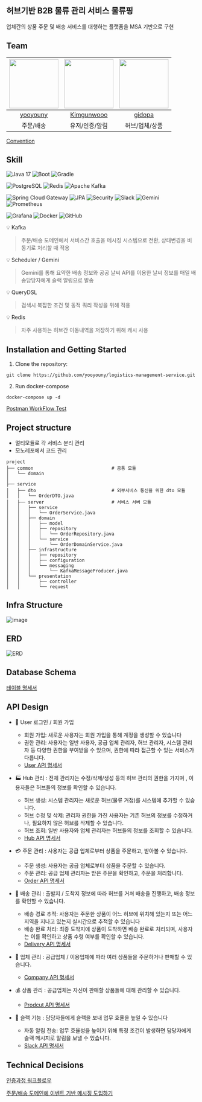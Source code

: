 ## 허브기반 B2B 물류 관리 서비스 물류핑
업체간의 상품 주문 및 배송 서비스를 대행하는 플랫폼을 MSA 기반으로 구현
<br>


## Team
| <img src="https://avatars.githubusercontent.com/u/35358294?v=4" width="130" height="130"> | <img src ="https://avatars.githubusercontent.com/u/96743351?v=4" width="130" height="130"> | <img src="https://avatars.githubusercontent.com/u/120196095?v=4 " width="130" height="130"> |
|:-----------------------------------------------------------------------------------------:|:------------------------------------------------------------------------------------------:|:-------------------------------------------------------------------------------------------:|  
|                          [yooyouny](https://github.com/yooyouny)                          |                            [Kimgunwooo](https://github.com/Kimgunwooo)                         |                             [gidopa](https://github.com/gidopa)                             
|                                           주문/배송                                           |                            유저/인증/알림                            |                                          허브/업체/상품                                           

[Convention](https://github.com/yooyouny/logistics-management-service/wiki/Convention)


## Skill
![Java 17](https://img.shields.io/badge/java_17-0078D6?style=for-the-badge&logo=java&logoColor=white)
![Boot](https://img.shields.io/badge/springboot-0078D6?style=for-the-badge&logo=springboot&logoColor=#)
![Gradle](https://img.shields.io/badge/Gradle-0078D6.svg?style=for-the-badge&logo=Gradle&logoColor=white)

![PostgreSQL](https://img.shields.io/badge/postgresql-0078D6?style=for-the-badge&logo=postgresql&logoColor=white)
![Redis](https://img.shields.io/badge/redis-0078D6.svg?style=for-the-badge&logo=redis&logoColor=red)
![Apache Kafka](https://img.shields.io/badge/Apache%20Kafka-0078D6?style=for-the-badge&logo=apachekafka)

![Spring Cloud Gateway](https://img.shields.io/badge/SpringCloudGateway-0078D6?style=for-the-badge&logo=spring&logoColor=white)
![JPA](https://img.shields.io/badge/JPA-0078D6?style=for-the-badge&logo=hibernate&logoColor=white)
![Security](https://img.shields.io/badge/SPRING_SECURITY-0078D6?style=for-the-badge&logo=springsecurity&logoColor=#)
![Slack](https://img.shields.io/badge/Slack-0078D6?style=for-the-badge&logo=slack&logoColor=4A154B)
![Gemini](https://img.shields.io/badge/googlegemini-0078D6?style=for-the-badge&logo=googlegemini&logoColor=white)
![Prometheus](https://img.shields.io/badge/Prometheus-0078D6?style=for-the-badge&logo=Prometheus&logoColor=E6522C)

![Grafana](https://img.shields.io/badge/grafana-%23F46800.svg?style=for-the-badge&logo=grafana&logoColor=E6522C)
![Docker](https://img.shields.io/badge/docker-0078D6.svg?style=for-the-badge&logo=docker&logoColor=white)
![GitHub](https://img.shields.io/badge/Git-0078D6?style=for-the-badge&logo=git&logoColor=#)

:bulb: Kafka
> 주문/배송 도메인에서 서비스간 호출을 메시징 시스템으로 전환, 상태변경을 비동기로 처리할 때 적용

:bulb: Scheduler / Gemini
> Gemini를 통해 요약한 배송 정보와 공공 날씨 API를 이용한 날씨 정보를 매일 배송담당자에게 슬랙 알림으로 발송

:bulb: QueryDSL
> 검색시 복잡한 조건 및 동적 쿼리 작성을 위해 적용

:bulb: Redis
> 자주 사용하는 허브간 이동내역을 저장하기 위해 캐시 사용


## Installation and Getting Started
1. Clone the repository:
```
git clone https://github.com/yooyouny/logistics-management-service.git
```
2. Run docker-compose 
```
docker-compose up -d
```
[Postman WorkFlow Test](https://winter-equinox-1079.postman.co/workspace/Team-Workspace~777f04e4-057d-4881-818e-d0a5634c8662/flow/66ebfb79a874ef003d4b19e5)


## Project structure
- 멀티모듈로 각 서비스 분리 관리
- 모노레포에서 코드 관리
```
project
├── common                             # 공통 모듈
│   └── domain
│
├── service                            
│   ├── dto                            # 외부서비스 통신을 위한 dto 모듈
│   │   └── OrderDTO.java             
│   ├── server                         # 서비스 서버 모듈
│   │   ├── service
│   │   │   └── OrderService.java     
│   │   ├── domain
│   │   │   ├── model                 
│   │   │   ├── repository
│   │   │   │   └── OrderRepository.java   
│   │   │   └── service
│   │   │       └── OrderDomainService.java
│   │   ├── infrastructure
│   │   │   ├── repository
│   │   │   ├── configuration
│   │   │   └── messaging
│   │   │       └── KafkaMessageProducer.java
│   │   └── presentation
│   │       ├── controller
│   │       └── request
```


## Infra Structure
![image](https://github.com/user-attachments/assets/035457c9-51c3-44da-aea1-de3265e9c1c0)


## ERD
![ERD](https://github.com/user-attachments/assets/827557b1-790f-4de6-bdd5-12037f97f16b)


## Database Schema
[테이블 명세서](https://github.com/yooyouny/logistics-management-service/wiki/Table)


## API Design
- :closed_lock_with_key: User 로그인 / 회원 가입
    - 회원 가입: 새로운 사용자는 회원 가입을 통해 계정을 생성할 수 있습니다
    - 권한 관리: 사용자는 일반 사용자, 공급 업체 관리자, 허브 관리자, 시스템 관리자 등 다양한 권한을 부여받을 수 있으며, 권한에 따라 접근할 수 있는 서비스가 다릅니다.
    - [User API 명세서](https://github.com/yooyouny/logistics-management-service/wiki/API-DESIGN#user-apis)

- :factory: Hub 관리 : 전체 관리자는 수정/삭제/생성 등의 허브 관리의 권한을 가지며 , 이용자들은 허브들의 정보를 확인할 수 있습니다.
    - 허브 생성: 시스템 관리자는 새로운 허브(물류 거점)를 시스템에 추가할 수 있습니다.
    - 허브 수정 및 삭제: 관리자 권한을 가진 사용자는 기존 허브의 정보를 수정하거나, 필요하지 않은 허브를 삭제할 수 있습니다.
    - 허브 조회: 일반 사용자와 업체 관리자는 허브들의 정보를 조회할 수 있습니다.
    - [Hub API 명세서](https://github.com/yooyouny/logistics-management-service/wiki/API-DESIGN#hub-apis)


- :credit_card: 주문 관리 : 사용자는 공급 업체로부터 상품을 주문하고, 받아볼 수 있습니다.
    - 주문 생성: 사용자는 공급 업체로부터 상품을 주문할 수 있습니다.
    - 주문 관리: 공급 업체 관리자는 받은 주문을 확인하고, 주문을 처리합니다.
    - [Order API 명세서](https://github.com/yooyouny/logistics-management-service/wiki/API-DESIGN#order-apis)


- :articulated_lorry: 배송 관리 : 출발지 / 도착지 정보에 따라 허브를 거쳐 배송을 진행하고, 배송 정보를 확인할 수 있습니다.
    - 배송 경로 추적: 사용자는 주문한 상품이 어느 허브에 위치해 있는지 또는 어느 지역을 지나고 있는지 실시간으로 추적할 수 있습니다
    - 배송 완료 처리: 최종 도착지에 상품이 도착하면 배송 완료로 처리되며, 사용자는 이를 확인하고 상품 수령 여부를 확인할 수 있습니다.
    - [Delivery API 명세서](https://github.com/yooyouny/logistics-management-service/wiki/API-DESIGN#delivery-apis)


- :office: 업체 관리 : 공급업체 / 이용업체에 따라 여러 상품들을 주문하거나 판매할 수 있습니다.
    - [Company API 명세서](https://github.com/yooyouny/logistics-management-service/wiki/API-DESIGN#company-apis)


- :moneybag: 상품 관리 : 공급업체는 자신이 판매할 상품들에 대해 관리할 수 있습니다.
    - [Prodcut API 명세서](https://github.com/yooyouny/logistics-management-service/wiki/API-DESIGN#product-apis)


- :mega: 슬랙 기능 : 담당자들에게 슬랙을 보내 업무 효율을 높일 수 있습니다
    - 자동 알림 전송: 업무 효율성을 높이기 위해 특정 조건이 발생하면 담당자에게 슬랙 메시지로 알림을 보낼 수 있습니다.
    - [Slack API 명세서](https://github.com/yooyouny/logistics-management-service/wiki/API-DESIGN#slack-apis)


## Technical Decisions
[인증과정 워크플로우](https://github.com/yooyouny/logistics-management-service/wiki/%ED%8A%B8%EB%9F%AC%EB%B8%94-%EC%8A%88%ED%8C%85-%E2%80%90-%EA%B9%80%EC%9C%A0%EC%97%B0-(%ED%83%80%EC%9D%B4%ED%8B%80))

[주문/배송 도메인에 이벤트 기반 메시징 도입하기](https://github.com/yooyouny/logistics-management-service/wiki/%EC%A3%BC%EB%AC%B8-%EB%B0%B0%EC%86%A1-%EB%8F%84%EB%A9%94%EC%9D%B8%EC%97%90-%EC%9D%B4%EB%B2%A4%ED%8A%B8-%EA%B8%B0%EB%B0%98-%EB%A9%94%EC%8B%9C%EC%A7%95-%EB%8F%84%EC%9E%85%ED%95%98%EA%B8%B0)
